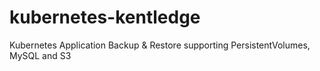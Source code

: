 # kubernetes-kentledge
Kubernetes Application Backup &amp; Restore supporting PersistentVolumes, MySQL and S3
